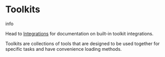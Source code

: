 Toolkits
========

info

Head to [Integrations](/docs/integrations/toolkits/) for documentation on built-in toolkit integrations.

Toolkits are collections of tools that are designed to be used together for specific tasks and have convenience loading methods.